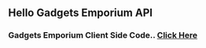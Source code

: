 ## Hello Gadgets Emporium API

### Gadgets Emporium Client Side Code.. [Click Here](https://github.com/kiron0/gadgets_emporium)
